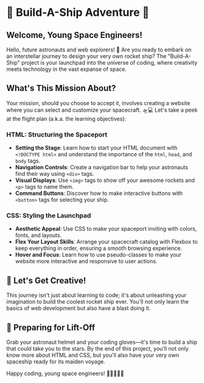 # 🚀 Build-A-Ship Adventure 🚀

## Welcome, Young Space Engineers!

Hello, future astronauts and web explorers! 🌌 Are you ready to embark on an interstellar journey to design your very own rocket ship? The "Build-A-Ship" project is your launchpad into the universe of coding, where creativity meets technology in the vast expanse of space. 

## What's This Mission About?

Your mission, should you choose to accept it, involves creating a website where you can select and customize your spacecraft. 🛸💻 Let's take a peek at the flight plan (a.k.a. the learning objectives):

### HTML: Structuring the Spaceport

- **Setting the Stage**: Learn how to start your HTML document with `<!DOCTYPE html>` and understand the importance of the `html`, `head`, and `body` tags.
- **Navigation Controls**: Create a navigation bar to help your astronauts find their way using `<div>` tags.
- **Visual Displays**: Use `<img>` tags to show off your awesome rockets and `<p>` tags to name them.
- **Command Buttons**: Discover how to make interactive buttons with `<button>` tags for selecting your ship.

### CSS: Styling the Launchpad

- **Aesthetic Appeal**: Use CSS to make your spaceport inviting with colors, fonts, and layouts.
- **Flex Your Layout Skills**: Arrange your spacecraft catalog with Flexbox to keep everything in order, ensuring a smooth browsing experience.
- **Hover and Focus**: Learn how to use pseudo-classes to make your website more interactive and responsive to user actions.

## 🎨 Let's Get Creative!

This journey isn't just about learning to code; it's about unleashing your imagination to build the coolest rocket ship ever. You'll not only learn the basics of web development but also have a blast doing it. 

## 🚀 Preparing for Lift-Off

Grab your astronaut helmet and your coding gloves—it's time to build a ship that could take you to the stars. By the end of this project, you'll not only know more about HTML and CSS, but you'll also have your very own spaceship ready for its maiden voyage.

Happy coding, young space engineers! 🚀👩‍💻👨‍💻
